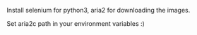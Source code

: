 Install selenium for python3, aria2 for downloading the images.

Set aria2c path in your environment variables :)
